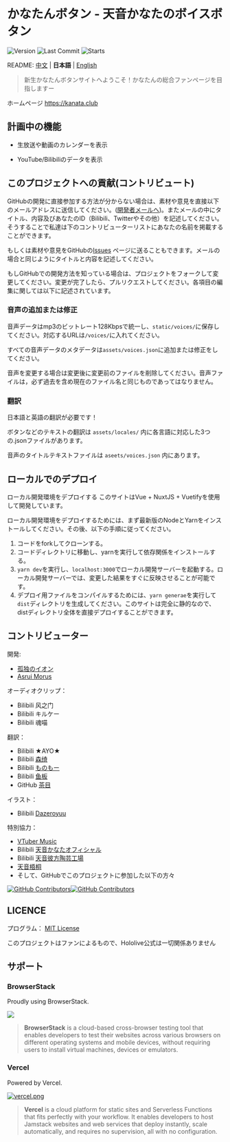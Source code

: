 # かなたんボタン - 天音かなたのボイスボタン

![Version](https://img.shields.io/github/package-json/v/oruyanke/kanata-button?style=flat-square)
![Last Commit](https://img.shields.io/github/last-commit/oruyanke/kanata-button?style=flat-square)
![Starts](https://img.shields.io/github/stars/oruyanke/kanata-button?style=flat-square)

README: [中文](https://github.com/oruyanke/kanata-button/blob/master/README.md) | **日本語** | [English](https://github.com/oruyanke/kanata-button/blob/master/README.EN.md)

> 新生かなたんボタンサイトへようこそ！かなたんの総合ファンページを目指しますー

ホームページ https://kanata.club

<!-- 関連リンク:

* [天音かなたのYouTubeチャンネル](https://www.youtube.com/channel/UCZlDXzGoo7d44bwdNObFacg)
* [天音かなたのBilibiliチャンネル](https://space.bilibili.com/491474048)
* [天音かなたのTwitter](https://twitter.com/amanekanatach) -->

## 計画中の機能

- 生放送や動画のカレンダーを表示
<!-- - フブキのスタンプ/ミーム -->
- YouTube/Bilibiliのデータを表示

## このプロジェクトへの貢献(コントリビュート)

GitHubの開発に直接参加する方法が分からない場合は、素材や意見を直接以下のメールアドレスに送信してください。([開発者メールへ](mailto:13626941473@qq.com))。またメールの中にタイトル、内容及びあなたのID（Bilibili、Twitterやその他）を記述してください。そうすることで私達は下のコントリビューターリストにあなたの名前を掲載することができます。

もしくは素材や意見をGitHubの[Issues](https://github.com/copperion/kanata-button/issues) ページに送ることもできます。メールの場合と同じようにタイトルと内容を記述してください。

もしGitHubでの開発方法を知っている場合は、プロジェクトをフォークして変更してください。変更が完了したら、プルリクエストしてください。各項目の編集に関しては以下に記述されています。

### 音声の追加または修正

音声データはmp3のビットレート128Kbpsで統一し、`static/voices/`に保存してください。対応するURLは`/voices/`に入れてください。

すべての音声データのメタデータは`assets/voices.json`に追加または修正をしてください。

音声を変更する場合は変更後に変更前のファイルを削除してください。音声ファイルは，必ず過去を含め現在のファイル名と同じものであってはなりません。

### 翻訳

日本語と英語の翻訳が必要です！

ボタンなどのテキストの翻訳は `assets/locales/` 内に各言語に対応した3つの.jsonファイルがあります。

音声のタイトルテキストファイルは `aseets/voices.json` 内にあります。

## ローカルでのデプロイ

ローカル開発環境をデプロイする
このサイトはVue + NuxtJS + Vuetifyを使用して開発しています。

ローカル開発環境をデプロイするためには、まず最新版のNodeとYarnをインストールしてください。その後、以下の手順に従ってください。

 1. コードをforkしてクローンする。
 2. コードディレクトリに移動し、yarnを実行して依存関係をインストールする。
 3. `yarn dev`を実行し、`localhost:3000`でローカル開発サーバーを起動する。ローカル開発サーバーでは、変更した結果をすぐに反映させることが可能です。
 4. デプロイ用ファイルをコンパイルするためには、`yarn generae`を実行して`dist`ディレクトリを生成してください。このサイトは完全に静的なので、distディレクトリ全体を直接デプロイすることができます。

## コントリビューター

開発:

- [孤独のイオン](https://github.com/lonelyion)
- [Asrui Morus](https://github.com/Morxi)

オーディオクリップ：

- Bilibili 风之门
- Bilibili キルケー
- Bilibili 魂喵

翻訳：

- Bilibili ★AYO★
- Bilibili [森绮](https://space.bilibili.com/6140610)
- Bilibili [ものもー](https://space.bilibili.com/2921731)
- Bilibili [鱼板](https://space.bilibili.com/39261924)
- GitHub [茶目](https://github.com/Cyame)

イラスト：

- Bilibili [Dazeroyuu](https://space.bilibili.com/463153)

特別協力：

- [VTuber Music](https://vtbmusic.com)
- Bilibili [天音かなたオフィシャル](https://space.bilibili.com/491474048)
- Bilibili [天音彼方陶芸工場](https://space.bilibili.com/54139629)
- [天音梧桐](https://space.bilibili.com/31565151)
- そして、GitHubでこのプロジェクトに参加した以下の方々

[![GitHub Contributors](https://contributors-img.web.app/image?repo=oruyanke/fubuki-button)](https://github.com/oruyanke/fubuki-button/graphs/contributors)[![GitHub Contributors](https://contributors-img.web.app/image?repo=oruyanke/kanata-button)](https://github.com/oruyanke/kanata-button/graphs/contributors)

## LICENCE

プログラム： [MIT License](https://github.com/oruyanke/kanata-button/blob/master/LICENSE)

<!-- 音声: [Hololive 二次创作条款](https://www.hololive.tv/terms) -->

このプロジェクトはファンによるもので、Hololive公式は一切関係ありません

## サポート

### BrowserStack

Proudly using BrowserStack.

[![](https://i.loli.net/2017/09/27/59cbc16b0f8b4.png)](https://www.browserstack.com/)

> **BrowserStack** is a cloud-based cross-browser testing tool that enables developers to test their websites across various browsers on different operating systems and mobile devices, without requiring users to install virtual machines, devices or emulators.

### Vercel

Powered by Vercel.

[![vercel.png](https://i.loli.net/2020/07/18/rPah8FVmqBXL6dj.png)](https://www.vercel.com/?utm_source=oruyanke)

> **​Vercel** is a cloud platform for static sites and Serverless Functions that fits perfectly with your workflow. It enables developers to host Jamstack websites and web services that deploy instantly, scale automatically, and requires no supervision, all with no configuration.
